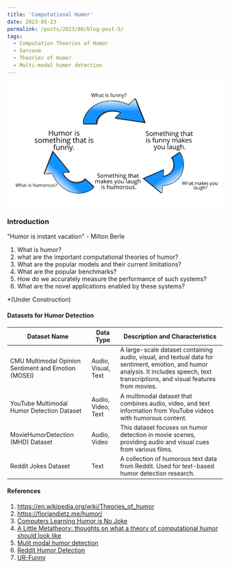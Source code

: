 ```yaml
---
title: 'Computational Humor'
date: 2023-05-23
permalink: /posts/2023/08/blog-post-5/
tags:
  - Computation Theories of Humor
  - Sarcasm
  - Theories of Humor
  - Multi-modal humor detection
---
```


![Computational Humor](/images/The_Cycle_of_defining_humor.png)

### Introduction

"Humor is instant vacation" - Milton Berle

1. What is humor?
2. what are the important computational theories of humor?
3. What are the popular models and their current limitations?
4. What are the popular benchmarks? 
5. How do we accurately measure the performance of such systems?
6. What are the novel applications enabled by these systems?


*(Under Construction)
#### Datasets for Humor Detection

| Dataset Name                              | Data Type        | Description and Characteristics                   |
|------------------------------------------|------------------|---------------------------------------------------|
| CMU Multimodal Opinion Sentiment and Emotion (MOSEI) | Audio, Visual, Text | A large-scale dataset containing audio, visual, and textual data for sentiment, emotion, and humor analysis. It includes speech, text transcriptions, and visual features from movies. |
| YouTube Multimodal Humor Detection Dataset | Audio, Video, Text | A multimodal dataset that combines audio, video, and text information from YouTube videos with humorous content. |
| MovieHumorDetection (MHD) Dataset         | Audio, Video     | This dataset focuses on humor detection in movie scenes, providing audio and visual cues from various films. |
| Reddit Jokes Dataset                      | Text             | A collection of humorous text data from Reddit. Used for text-based humor detection research. |



#### References
1. https://en.wikipedia.org/wiki/Theories_of_humor
2. https://floriandietz.me/humor/
3. [Computers Learning Humor is No Joke](https://hdsr.mitpress.mit.edu/pub/wi9yky5c/release/3)
4. [A Little Metatheory: thoughts on what a theory of computational humor should look like](https://cdn.aaai.org/ocs/5644/5644-23789-1-PB.pdf)
5. [Mulit modal humor detection](https://delta-lab-iitk.github.io/Multimodal-Humor-Dataset/)
6. [Reddit Humor Detection](https://github.com/orionw/RedditHumorDetection)
7. [UR-Funny](https://github.com/ROC-HCI/UR-FUNNY) 


